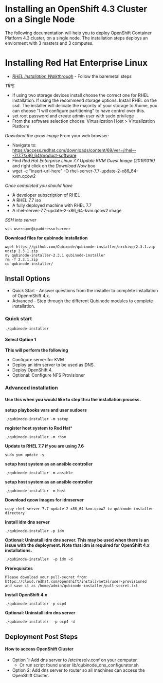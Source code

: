 # Installing an OpenShift 4.3 Cluster on a Single Node

The following documentation will help you to deploy OpenShift Container Platform 4.3 cluster, on a single node.
The installation steps deploys an enviorment with 3 masters and 3 computes.

# Installing Red Hat Enterprise Linux
* *[RHEL Installation Walkthrough](https://developers.redhat.com/products/rhel/hello-world#fndtn-rhel)* - Follow the baremetal steps

_TIPS_
* If using two storage devices install choose the correct one for RHEL installation. If using the recommend storage options. Install RHEL on the ssd. The installer will delicate the majority of your storage to /home, you can choose "I will configure partitioning" to have control over this.
* set root password and create admin user with sudo privilege
* From the software selection choose: Virtualization Host > Virtualization Platform

*Download the qcow image*
From your web browser:
- Navigate to: https://access.redhat.com/downloads/content/69/ver=/rhel---7/7.7/x86_64/product-software
- Find *Red Hat Enterprise Linux 7.7 Update KVM Guest Image (20191016)* and right click on the *Download Now* box
-  wget -c "insert-url-here" -O rhel-server-7.7-update-2-x86_64-kvm.qcow2

*Once completed you should have*
* A developer subscription of RHEL
* A RHEL 7.7 iso
* A fully deployed machine with RHEL 7.7
* A rhel-server-7.7-update-2-x86_64-kvm.qcow2 image

*SSH into server*
```
ssh username@ipaddressofserver
```

**Download files for qubinode installation**
```
wget https://github.com/Qubinode/qubinode-installer/archive/2.3.1.zip
unzip 2.3.1.zip
mv qubinode-installer-2.3.1 qubinode-installer
rm -f 2.3.1.zip
cd qubinode-installer/
```

## Install Options  
- Quick Start - Answer questions from the installer to complete installation of OpenmShift 4.x.
- Advanced - Step through the different Qubinode modules to complete installation.

### Quick start
```
./qubinode-installer
```

#### Select Option 1
**This will perform the following**
* Configure server for KVM.
* Deploy an idm server to be used as DNS.
* Deploy OpenShift 4.
* Optional: Configure NFS Provisioner

### Advanced installation
#### Use this when you would like to step thru the installation process.
**setup playbooks vars and user sudoers**  
```
./qubinode-installer -m setup
```

**register host system to Red Hat***  
```
./qubinode-installer -m rhsm
```
**Update to RHEL 7.7 if you are using 7.6**
```
sudo yum update -y
```

**setup host system as an ansible controller**
```
./qubinode-installer -m ansible
```

**setup host system as an ansible controller**
```
./qubinode-installer -m host
```

**Download qcow images for idmserver**
```
copy rhel-server-7.7-update-2-x86_64-kvm.qcow2 to qubinode-installer directory
```

**install idm dns server**
```
./qubinode-installer -p idm
```

**Optional: Uninstall idm dns server. This may be used when there is an issue with the deployment. Note that idm is required for OpenShift 4.x installations.**
```
./qubinode-installer  -p idm -d
```

**Prerequisites**
```
Please download your pull-secret from:
https://cloud.redhat.com/openshift/install/metal/user-provisioned
and save it as /home/admin/qubinode-installer/pull-secret.txt
```

**Install OpenShift 4.x**
```
./qubinode-installer -p ocp4
```

**Optional: Uninstall idm dns server**
```
./qubinode-installer  -p ocp4 -d
```

## Deployment Post Steps
#### How to access OpenShift Cluster
* Option 1: Add dns server to /etc/resolv.conf on your computer.
  - Or run script found under lib/qubinode_dns_configurator.sh
* Option 2: Add dns server to router so all machines can access the OpenShift Cluster.

